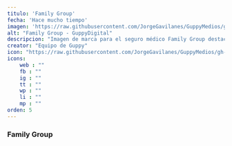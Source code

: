 ```yaml
---
titulo: 'Family Group'
fecha: 'Hace mucho tiempo'
imagen: 'https://raw.githubusercontent.com/JorgeGavilanes/GuppyMedios/gh-pages/proyecto-FamilyGroup.png'
alt: "Family Group - GuppyDigital"
descripcion: "Imagen de marca para el seguro médico Family Group destacando servicios especializados médicos y odontológicos."
creator: "Equipo de Guppy"
icon: "https://raw.githubusercontent.com/JorgeGavilanes/GuppyMedios/gh-pages/Guppy.svg"
icons:
    web : ""
    fb : ""
    ig : ""
    tt : ""
    wp : ""
    li : ""
    mp : ""
orden: 5
---
```


### Family Group